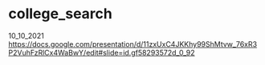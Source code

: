 # college_search
10_10_2021
https://docs.google.com/presentation/d/11zxUxC4JKKhy99ShMtvw_76xR3P2VuhFzRlCx4WaBwY/edit#slide=id.gf58293572d_0_92
